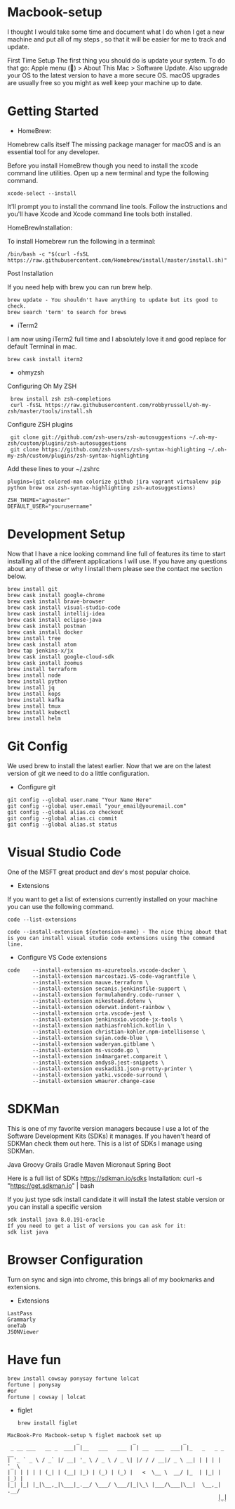 # Macbook-setup

I thought I would take some time and document what I do when I get a new machine and put all of my steps , so that it will be easier for me to track and update.

First Time Setup
The first thing you should do is update your system. To do that go: Apple menu () > About This Mac > Software Update. Also upgrade your OS to the latest version to have a more secure OS. macOS upgrades are usually free so you might as well keep your machine up to date.

# Getting Started

* HomeBrew:

Homebrew calls itself The missing package manager for macOS and is an essential tool for any developer.

Before you install HomeBrew though you need to install the xcode command line utilities. Open up a new terminal and type the following command.
```
xcode-select --install
```
It'll prompt you to install the command line tools. Follow the instructions and you'll have Xcode and Xcode command line tools both installed.

HomeBrewInstallation:

To install Homebrew run the following in a terminal:

```
/bin/bash -c "$(curl -fsSL https://raw.githubusercontent.com/Homebrew/install/master/install.sh)"

```
Post Installation

If you need help with brew you can run brew help.
```
brew update - You shouldn't have anything to update but its good to check.
brew search 'term' to search for brews
```

* iTerm2

I am now using iTerm2 full time and I absolutely love it and good replace for default Terminal in mac.

```
brew cask install iterm2
```
* ohmyzsh

Configuring Oh My ZSH
```
 brew install zsh zsh-completions
 curl -fsSL https://raw.githubusercontent.com/robbyrussell/oh-my-zsh/master/tools/install.sh
```
Configure ZSH  plugins
```
 git clone git://github.com/zsh-users/zsh-autosuggestions ~/.oh-my-zsh/custom/plugins/zsh-autosuggestions
 git clone https://github.com/zsh-users/zsh-syntax-highlighting ~/.oh-my-zsh/custom/plugins/zsh-syntax-highlighting
```
Add these lines to your ~/.zshrc
```
plugins=(git colored-man colorize github jira vagrant virtualenv pip python brew osx zsh-syntax-highlighting zsh-autosuggestions)

ZSH_THEME="agnoster"
DEFAULT_USER="yourusername"

```

# Development Setup
Now that I have a nice looking command line full of features its time to start installing all of the different applications I will use. If you have any questions about any of these or why I install them please see the contact me section below.
```
brew install git
brew cask install google-chrome
brew cask install brave-browser
brew cask install visual-studio-code
brew cask install intellij-idea
brew cask install eclipse-java
brew cask install postman
brew cask install docker
brew install tree
brew cask install atom
brew tap jenkins-x/jx
brew cask install google-cloud-sdk
brew cask install zoomus
brew install terraform
brew install node
brew install python
brew install jq
brew install kops
brew install kafka
brew install tmux
brew install kubectl
brew install helm
```

# Git Config
 We used brew to install the latest earlier. Now that we are on the latest version of git we need to do a little configuration.

* Configure git
```
git config --global user.name "Your Name Here"
git config --global user.email "your_email@youremail.com"
git config --global alias.co checkout
git config --global alias.ci commit
git config --global alias.st status

```

# Visual Studio Code
 One of the MSFT great product and dev's most popular choice.

* Extensions

If you want to get a list of extensions currently installed on your machine you can use the following command.
```
code --list-extensions

code --install-extension ${extension-name} - The nice thing about that is you can install visual studio code extensions using the command line.
```
* Configure VS Code extensions

```
code    --install-extension ms-azuretools.vscode-docker \
        --install-extension marcostazi.VS-code-vagrantfile \
        --install-extension mauve.terraform \
        --install-extension secanis.jenkinsfile-support \
        --install-extension formulahendry.code-runner \
        --install-extension mikestead.dotenv \
        --install-extension oderwat.indent-rainbow \
        --install-extension orta.vscode-jest \
        --install-extension jenkinsxio.vscode-jx-tools \
        --install-extension mathiasfrohlich.kotlin \
        --install-extension christian-kohler.npm-intellisense \
        --install-extension sujan.code-blue \
        --install-extension waderyan.gitblame \
        --install-extension ms-vscode.go \
        --install-extension in4margaret.compareit \
        --install-extension andys8.jest-snippets \
        --install-extension euskadi31.json-pretty-printer \
        --install-extension yatki.vscode-surround \
        --install-extension wmaurer.change-case
```
# SDKMan
This is one of my favorite version managers because I use a lot of the Software Development Kits (SDKs) it manages. If you haven't heard of SDKMan check them out here. This is a list of SDKs I manage using SDKMan.

Java
Groovy
Grails
Gradle
Maven
Micronaut
Spring Boot

Here is a full list of SDKs https://sdkman.io/sdks
Installation: curl -s "https://get.sdkman.io" | bash

If you just type sdk install candidate it will install the latest stable version or you can install a specific version

```
sdk install java 8.0.191-oracle
If you need to get a list of versions you can ask for it:
sdk list java

```
# Browser Configuration
Turn on sync and sign into chrome, this brings all of my bookmarks and extensions.

* Extensions
```
LastPass
Grammarly
oneTab
JSONViewer

```

# Have fun
```
brew install cowsay ponysay fortune lolcat
fortune | ponysay
#or
fortune | cowsay | lolcat

```
* figlet

  ```
  brew install figlet
  ```

```
MacBook-Pro Macbook-setup % figlet macbook set up
                      _                 _               _
 _ __ ___   __ _  ___| |__   ___   ___ | | __  ___  ___| |_   _   _ _ __
| '_ ` _ \ / _` |/ __| '_ \ / _ \ / _ \| |/ / / __|/ _ \ __| | | | | '_ \
| | | | | | (_| | (__| |_) | (_) | (_) |   <  \__ \  __/ |_  | |_| | |_) |
|_| |_| |_|\__,_|\___|_.__/ \___/ \___/|_|\_\ |___/\___|\__|  \__,_| .__/
                                                                   |_|
                                                                   ```
